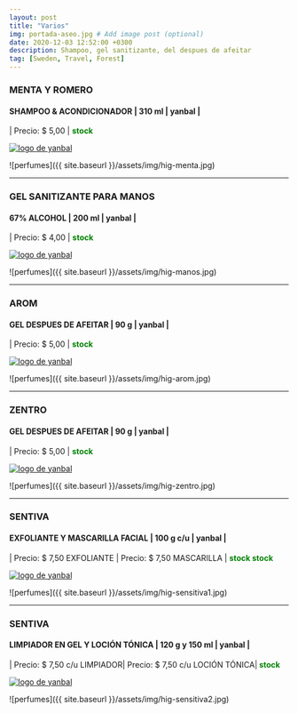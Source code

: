 ```yaml
---
layout: post
title: "Varios"
img: portada-aseo.jpg # Add image post (optional)
date: 2020-12-03 12:52:00 +0300
description: Shampoo, gel sanitizante, del despues de afeitar
tag: [Sweden, Travel, Forest]
---
```

### MENTA Y ROMERO
#### SHAMPOO & ACONDICIONADOR | 310 ml  | yanbal  |
| Precio: $ 5,00   | <b style='color:green'> stock </b>

[logo]: https://raw.githubusercontent.com/Betty-C/bef/gh-pages/assets/img/linkw.jpg
[ROMERO]: https://api.whatsapp.com/send?phone=593995957267&text=%C2%A1Hola!%20Me%20interesa%20este%20producto%20-%3E%20Shampoo%20MENTA%20Y%20ROMERO%20-%20yanbal "clic para abrir chat de whatsapp"
 [![logo de yanbal][logo]][ROMERO]

![perfumes]({{ site.baseurl }}/assets/img/hig-menta.jpg)
* * *
### GEL SANITIZANTE PARA MANOS
#### 67% ALCOHOL | 200 ml  | yanbal  |
| Precio: $ 4,00  | <b style='color:green'> stock </b>

[logo]: https://raw.githubusercontent.com/Betty-C/bef/gh-pages/assets/img/linkw.jpg
[SANITIZANTE]: https://api.whatsapp.com/send?phone=593995957267&text=%C2%A1Hola!%20Me%20interesa%20este%20producto%20-%3E%20GEL%20SANITIZANTE%20PARA%20MANOS%20-%20yanbal "clic para abrir chat de whatsapp"
 [![logo de yanbal][logo]][SANITIZANTE]

![perfumes]({{ site.baseurl }}/assets/img/hig-manos.jpg)
* * *
### AROM
#### GEL DESPUES DE AFEITAR | 90 g  | yanbal  |
| Precio: $ 5,00 | <b style='color:green'> stock </b>

[logo]: https://raw.githubusercontent.com/Betty-C/bef/gh-pages/assets/img/linkw.jpg
[AROM1]: https://api.whatsapp.com/send?phone=593995957267&text=%C2%A1Hola!%20Me%20interesa%20este%20producto%20-%3E%20Gel%20despues%20de%20afeitar%20AROM%20-%20yanbal "clic para abrir chat de whatsapp"
 [![logo de yanbal][logo]][AROM1]

![perfumes]({{ site.baseurl }}/assets/img/hig-arom.jpg)
* * *
### ZENTRO
#### GEL DESPUES DE AFEITAR  | 90 g  | yanbal  |
| Precio: $ 5,00  | <b style='color:green'> stock </b>

[logo]: https://raw.githubusercontent.com/Betty-C/bef/gh-pages/assets/img/linkw.jpg
[ZENTROgel]: https://api.whatsapp.com/send?phone=593995957267&text=%C2%A1Hola!%20Me%20interesa%20este%20producto%20-%3E%20Gel%20despues%20de%20afeitar%20ZENTRO%20-%20yanbal "clic para abrir chat de whatsapp"
 [![logo de yanbal][logo]][ZENTROgel]

![perfumes]({{ site.baseurl }}/assets/img/hig-zentro.jpg)
* * *
### SENTIVA
#### EXFOLIANTE Y MASCARILLA FACIAL  | 100 g  c/u | yanbal  |
| Precio: $  7,50 EXFOLIANTE | Precio: $  7,50 MASCARILLA | <b style='color:green'> stock </b>
<b style='color:green'> stock </b>

[logo]: https://raw.githubusercontent.com/Betty-C/bef/gh-pages/assets/img/linkw.jpg
[EXFOLIANTE]: https://api.whatsapp.com/send?phone=593995957267&text=%C2%A1Hola!%20Me%20interesa%20este%20producto%20-%3E%20Exfoliante%20y%20mascarilla%20facial%20SENTIVA%20%20-%20yanbal "clic para abrir chat de whatsapp"
 [![logo de yanbal][logo]][EXFOLIANTE]

![perfumes]({{ site.baseurl }}/assets/img/hig-sensitiva1.jpg)
* * *
### SENTIVA
#### LIMPIADOR EN GEL Y LOCIÓN TÓNICA | 120 g y 150 ml  | yanbal  |
| Precio: $ 7,50 c/u  LIMPIADOR| Precio: $ 7,50 c/u  LOCIÓN TÓNICA|<b style='color:green'> stock </b>

[logo]: https://raw.githubusercontent.com/Betty-C/bef/gh-pages/assets/img/linkw.jpg
[LIMPIADOR]: https://api.whatsapp.com/send?phone=593995957267&text=%C2%A1Hola!%20Me%20interesa%20este%20producto%20-%3E%20Limpiador%20en%20gel%20y%20loci%C3%B3n%20tonica%20SENTIVA%20%20-%20yanbal "clic para abrir chat de whatsapp"
 [![logo de yanbal][logo]][LIMPIADOR]


![perfumes]({{ site.baseurl }}/assets/img/hig-sensitiva2.jpg)



